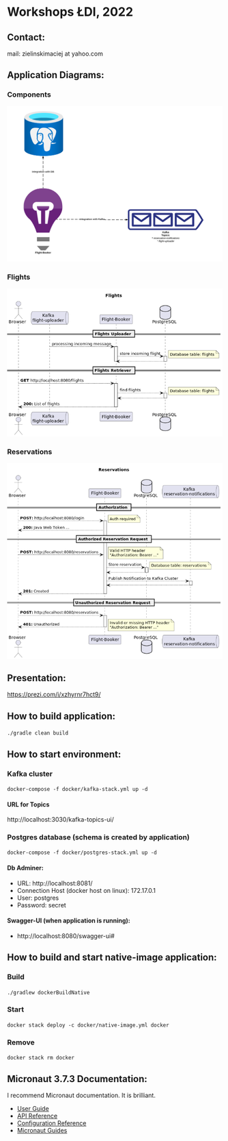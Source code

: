 # Workshops ŁDI, 2022

## Contact:

mail: zielinskimaciej at yahoo.com

## Application Diagrams:

### Components

![alt text](docs/integration-with-components.png "Components")

### Flights

![alt text](docs/sequence-diagram-flight-uload-Flights.png "Flights")

### Reservations

![alt text](docs/sequence-diagram-reservation-Reservations.png "Reservations")

## Presentation:

https://prezi.com/i/xzhyrnr7hct9/

## How to build application:

`./gradle clean build`

## How to start environment:

### Kafka cluster

`docker-compose -f docker/kafka-stack.yml up -d`

#### URL for Topics

http://localhost:3030/kafka-topics-ui/

### Postgres database (schema is created by application)

`docker-compose -f docker/postgres-stack.yml up -d`

#### Db Adminer:

* URL: http://localhost:8081/
* Connection Host (docker host on linux): 172.17.0.1
* User: postgres
* Password: secret

#### Swagger-UI (when application is running):

* http://localhost:8080/swagger-ui#

## How to build and start native-image application:

### Build

`./gradlew dockerBuildNative`

### Start

`docker stack deploy -c docker/native-image.yml docker`

### Remove

`docker stack rm docker`

## Micronaut 3.7.3 Documentation:

I recommend Micronaut documentation. It is brilliant.

- [User Guide](https://docs.micronaut.io/3.7.3/guide/index.html)
- [API Reference](https://docs.micronaut.io/3.7.3/api/index.html)
- [Configuration Reference](https://docs.micronaut.io/3.7.3/guide/configurationreference.html)
- [Micronaut Guides](https://guides.micronaut.io/index.html)
